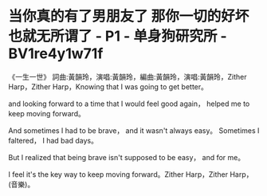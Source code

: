 # 当你真的有了男朋友了 那你一切的好坏也就无所谓了 - P1 - 单身狗研究所 - BV1re4y1w71f

《一生一世》 詞曲:黃韻玲，演唱:黃韻玲，編曲:黃韻玲，演唱:黃韻玲，Zither Harp，Zither Harp，Knowing that I was going to get better。

 and looking forward to a time that I would feel good again， helped me to keep moving forward。

And sometimes I had to be brave， and it wasn't always easy。 Sometimes I faltered， I had bad days。

But I realized that being brave isn't supposed to be easy， and for me。

 I feel it's the key way to keep moving forward。Zither Harp，Zither Harp，(音樂)。

